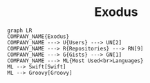 <h1 align="center">Exodus</h1>

```mermaid
graph LR
COMPANY_NAME{Exodus}
COMPANY_NAME ---> U{Users} ---> UN[2]
COMPANY_NAME ---> R{Repositories} ---> RN[9]
COMPANY_NAME ---> G{Gists} ---> GN[1]
COMPANY_NAME ---> ML{Most Used<br>Languages}
ML --> Swift[Swift]
ML --> Groovy[Groovy]
```

